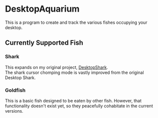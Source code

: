 # DesktopAquarium
This is a program to create and track the various fishes occupying your desktop.
## Currently Supported Fish
### **Shark**
 This expands on my original project, [DesktopShark](https://github.com/JJSnader/DesktopShark).  
 The shark cursor chomping mode is vastly improved from the original Desktop Shark.
### **Goldfish** 
 This is a basic fish designed to be eaten by other fish. However, that functionality doesn't exist yet, so they peacefully cohabitate in the current versions.

